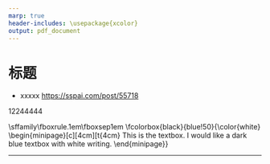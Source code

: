 ```yaml
---
marp: true
header-includes: \usepackage{xcolor}
output: pdf_document
---
```


# 标题

* xxxxx
https://sspai.com/post/55718

12244444

\sffamily\fboxrule.1em\fboxsep1em
\fcolorbox{black}{blue!50}{\color{white}
\begin{minipage}[c][4cm][t{4cm}
This is the textbox. 
I would like a dark blue textbox with white writing.
\end{minipage}}

---

